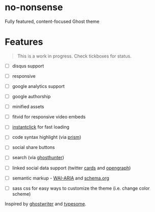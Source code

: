 no-nonsense
===========

Fully featured, content-focused Ghost theme

# Features

> This is a work in progress. Check tickboxes for status.

- [ ] disqus support
- [ ] responsive
- [ ] google analytics support
- [ ] google authorship
- [ ] minified assets
- [ ] fitvid for responsive video embeds
- [ ] [instantclick](http://instantclick.io/) for fast loading
- [ ] code syntax highlight (via [prism](http://prismjs.com/))
- [ ] social share buttons
- [ ] search (via [ghosthunter](https://github.com/i11ume/ghostHunter))
- [ ] linked social data support (twitter [cards](https://dev.twitter.com/docs/cards) and [opengraph](http://ogp.me/))
- [ ] semantic markup - [WAI-ARIA](http://www.w3.org/WAI/intro/aria) and [schema.org](http://www.schema.org/)
- [ ] sass css for easy ways to customize the theme (i.e. change color scheme)


Inspired by [ghostwriter](https://github.com/roryg/ghostwriter) and [typesome](http://typesome.golem.io/features-list/).
